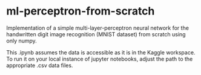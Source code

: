# ml-perceptron-from-scratch
Implementation of a simple multi-layer-perceptron neural network for the handwritten digit image recognition (MNIST dataset) from scratch using only numpy.

This .ipynb assumes the data is accessible as it is in the Kaggle workspace. To run it on your local instance of jupyter notebooks, adjust the path to the appropriate .csv data files.
